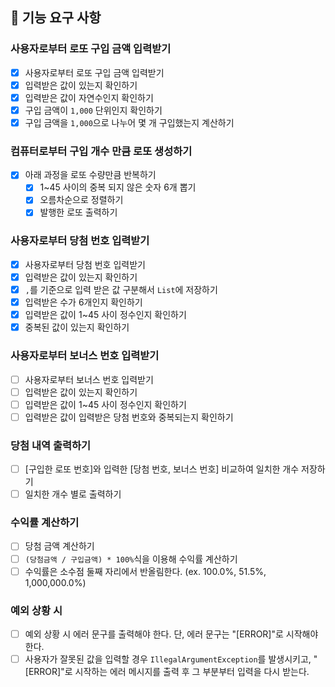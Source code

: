 ## 🚀 기능 요구 사항

### 사용자로부터 로또 구입 금액 입력받기

- [X] 사용자로부터 로또 구입 금액 입력받기
- [X] 입력받은 값이 있는지 확인하기
- [X] 입력받은 값이 자연수인지 확인하기
- [X] 구입 금액이 `1,000` 단위인지 확인하기
- [X] 구입 금액을 `1,000`으로 나누어 몇 개 구입했는지 계산하기

### 컴퓨터로부터 구입 개수 만큼 로또 생성하기

- [X] 아래 과정을 로또 수량만큼 반복하기
    - [X] 1~45 사이의 중복 되지 않은 숫자 6개 뽑기
    - [X] 오름차순으로 정렬하기
    - [X] 발행한 로또 출력하기

### 사용자로부터 당첨 번호 입력받기

- [X] 사용자로부터 당첨 번호 입력받기
- [X] 입력받은 값이 있는지 확인하기
- [X] `,`를 기준으로 입력 받은 값 구분해서 `List`에 저장하기
- [X] 입력받은 수가 6개인지 확인하기
- [X] 입력받은 값이 1~45 사이 정수인지 확인하기
- [X] 중복된 값이 있는지 확인하기

### 사용자로부터 보너스 번호 입력받기

- [ ] 사용자로부터 보너스 번호 입력받기
- [ ] 입력받은 값이 있는지 확인하기
- [ ] 입력받은 값이 1~45 사이 정수인지 확인하기
- [ ] 입력받은 값이 입력받은 당첨 번호와 중복되는지 확인하기

### 당첨 내역 출력하기

- [ ] [구입한 로또 번호]와 입력한 [당첨 번호, 보너스 번호] 비교하여 일치한 개수 저장하기
- [ ] 일치한 개수 별로 출력하기

### 수익률 계산하기

- [ ] 당첨 금액 계산하기
- [ ] `(당첨금액 / 구입금액) * 100%`식을 이용해 수익률 계산하기
- [ ] 수익률은 소수점 둘째 자리에서 반올림한다. (ex. 100.0%, 51.5%, 1,000,000.0%)

### 예외 상황 시

- [ ] 예외 상황 시 에러 문구를 출력해야 한다. 단, 에러 문구는 "[ERROR]"로 시작해야 한다.
- [ ] 사용자가 잘못된 값을 입력할 경우 `IllegalArgumentException`를 발생시키고, "[ERROR]"로 시작하는 에러 메시지를 출력 후 그 부분부터 입력을 다시 받는다.
